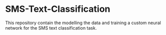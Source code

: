 # SMS-Text-Classification
This repository contain the modelling the data and training a custom neural network for the SMS text classification task.
